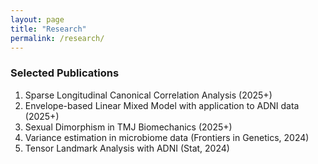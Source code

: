```yaml
---
layout: page
title: "Research"
permalink: /research/
---
```


### Selected Publications

1. Sparse Longitudinal Canonical Correlation Analysis (2025+)
2. Envelope-based Linear Mixed Model with application to ADNI data (2025+)
3. Sexual Dimorphism in TMJ Biomechanics (2025+)
4. Variance estimation in microbiome data (Frontiers in Genetics, 2024)
5. Tensor Landmark Analysis with ADNI (Stat, 2024)
